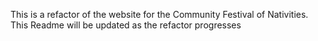 This is a refactor of the website for the Community Festival of Nativities.
This Readme will be updated as the refactor progresses
